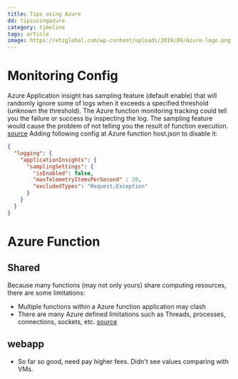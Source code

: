```yaml
---
title: Tips using Azure
dd: tipsusingazure
category: timeline
tags: article
image: https://etzglobal.com/wp-content/uploads/2019/09/Azure-logo.png
---
```

# Monitoring Config
Azure Application insight has sampling feature (default enable) that will randomly ignore some of logs when it exceeds a specified threshold (unknown the threshold). 
The Azure function monitoring tracking could tell you the failure or success by inspecting the log. The sampling feature would cause the problem of not telling you the result of function execution. [source](https://docs.microsoft.com/en-us/azure/azure-functions/configure-monitoring?tabs=v2#configure-sampling)
Adding following config at Azure function host.json to disable it:
```json
{
  "logging": {
    "applicationInsights": {
      "samplingSettings": {
        "isEnabled": false,
        "maxTelemetryItemsPerSecond" : 20,
        "excludedTypes": "Request;Exception"
      }
    }
  }
}
``` 

# Azure Function
## Shared 
Because many functions (may not only yours) share computing resources, there are some limitations:
- Multiple functions within a Azure function application may clash
- There are many Azure defined limitations such as Threads, processes, connections, sockets, etc. [source](https://github.com/projectkudu/kudu/wiki/Azure-Web-App-sandbox#app-service-plans-and-sandbox-limits)

## webapp
- So far so good, need pay higher fees. Didn't see values comparing with VMs.

